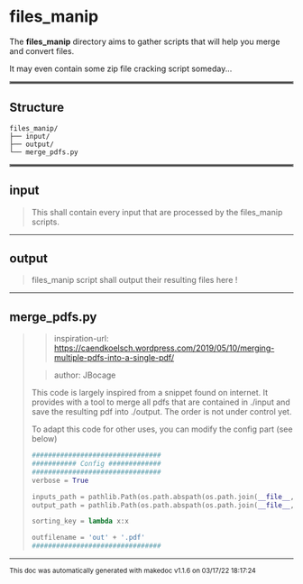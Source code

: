 # files_manip

The **files_manip** directory aims to gather scripts that will help you merge and convert files.

It may even contain some zip file cracking script someday...
<hr style="border:2px solid gray"> </hr>

## Structure 
```
files_manip/
├── input/
├── output/
└── merge_pdfs.py
```

<hr style="border:2px solid gray"> </hr>

## input
>
>This shall contain every input that are processed by the files_manip scripts.
---
## output
>
>files_manip script shall output their resulting files here !
---
## merge_pdfs.py
>> inspiration-url: https://caendkoelsch.wordpress.com/2019/05/10/merging-multiple-pdfs-into-a-single-pdf/
>
>> author: JBocage
>
>This code is largely inspired from a snippet found on internet. It provides with a tool to merge all pdfs that are contained in
>./input and save the resulting pdf into ./output. The order is not under control yet.
>
>To adapt this code for other uses, you can modify the config part (see below)
>
>```python
>################################
>########### Config #############
>################################
>verbose = True
>
>inputs_path = pathlib.Path(os.path.abspath(os.path.join(__file__, '../input')))
>output_path = pathlib.Path(os.path.abspath(os.path.join(__file__, '../output')))
>
>sorting_key = lambda x:x
>
>outfilename = 'out' + '.pdf'
>################################
>```
>

---




<sub>This doc was automatically generated with makedoc v1.1.6 on  03/17/22 18:17:24 